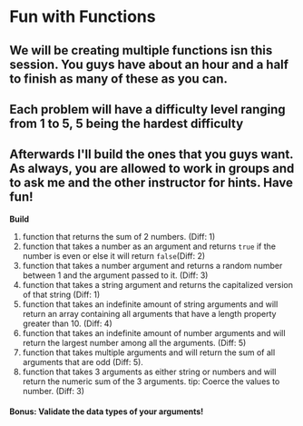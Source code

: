 # Fun with Functions
## We will be creating multiple functions isn this session. You guys have about an hour and a half to finish as many of these as you can. 

## Each problem will have  a difficulty level ranging from 1 to 5, 5 being the hardest difficulty 

## Afterwards I'll build the ones that you guys want. As always, you are allowed to work in groups and to ask me and the other instructor for hints. Have fun!


**Build**
1. function that returns the sum of 2 numbers. (Diff: 1)
2. function that takes a number as an argument and returns ```true``` if the number is even or else it will return ```false```(Diff: 2)
3. function that takes a number argument and returns a random number between 1 and the argument passed to it. (Diff: 3)
4. function that takes a string argument and returns the capitalized version of that string (Diff: 1)
5. function that takes an indefinite amount of string arguments and will return an array containing all arguments that have a length property greater than 10. (Diff: 4)
6. function that takes an indefinite amount of number arguments and will return the largest number among all the arguments. (Diff: 5)
7. function that takes multiple arguments and will return the sum of all arguments that are odd (Diff: 5).
8. function that takes 3 arguments as either string or numbers and will return the numeric sum of the 3 arguments. tip: Coerce the values to number. (Diff: 3)

#### Bonus: Validate the data types of your arguments!

